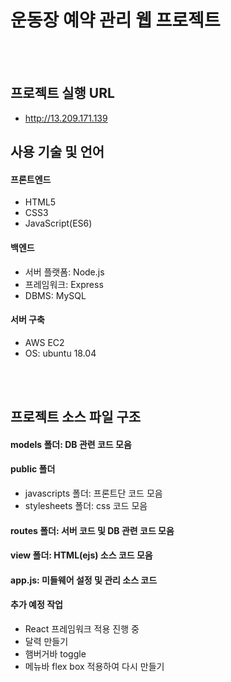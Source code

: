 # 운동장 예약 관리 웹 프로젝트  
<br/><br/>

## 프로젝트 실행 URL
- http://13.209.171.139



## 사용 기술 및 언어

#### 프론트엔드
+ HTML5
+ CSS3
+ JavaScript(ES6)


#### 백엔드
+ 서버 플랫폼: Node.js
+ 프레임워크: Express
+ DBMS: MySQL

#### 서버 구축
+ AWS EC2
+ OS: ubuntu 18.04


<br/><br/>

## 프로젝트 소스 파일 구조
#### models 폴더: DB 관련 코드 모음
#### public 폴더
+ javascripts 폴더: 프론트단 코드 모음
+ stylesheets 폴더: css 코드 모음
#### routes 폴더: 서버 코드 및 DB 관련 코드 모음
#### view 폴더: HTML(ejs) 소스 코드 모음
#### app.js: 미들웨어 설정 및 관리 소스 코드



#### 추가 예정 작업 
+ React 프레임워크 적용 진행 중
+ 달력 만들기
+ 햄버거바 toggle
+ 메뉴바 flex box 적용하여 다시 만들기
